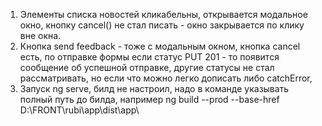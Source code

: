 1) Элементы списка новостей кликабельны, открывается модальное окно, кнопку cancel() не стал писать - окно закрывается по клику вне окна.
2) Кнопка send feedback - тоже с модальным окном, кнопка cancel есть, по отправке формы если статус PUT 201 - то появится сообщение об успешной отправке, другие статусы не стал рассматривать, но если что можно легко дописать либо catchError, 
3) Запуск ng serve, билд не настроил, надо в команде указывать полный путь до билда, например ng build --prod --base-href D:\FRONT\rubi\app\dist\app\
